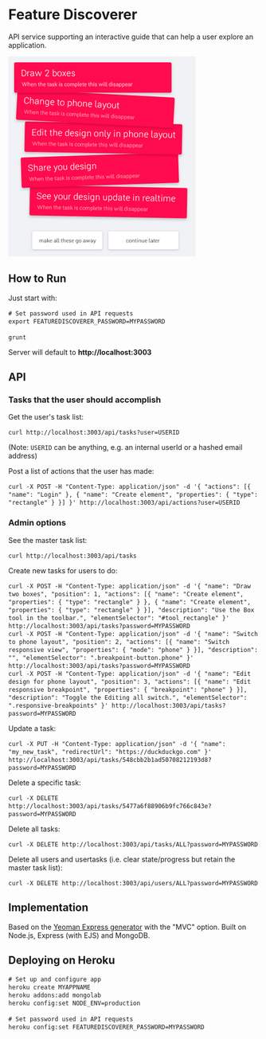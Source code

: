 # Feature Discoverer

API service supporting an interactive guide that can help a user explore an application.

![Feature Discoverer in-app example](example.png)

## How to Run

Just start with:

	# Set password used in API requests
	export FEATUREDISCOVERER_PASSWORD=MYPASSWORD

	grunt

Server will default to **http://localhost:3003**

## API

### Tasks that the user should accomplish

Get the user's task list:

	curl http://localhost:3003/api/tasks?user=USERID

(Note: `USERID` can be anything, e.g. an internal userId or a hashed email address)

Post a list of actions that the user has made:

	curl -X POST -H "Content-Type: application/json" -d '{ "actions": [{ "name": "Login" }, { "name": "Create element", "properties": { "type": "rectangle" } }] }' http://localhost:3003/api/actions?user=USERID

### Admin options

See the master task list:

	curl http://localhost:3003/api/tasks

Create new tasks for users to do:

	curl -X POST -H "Content-Type: application/json" -d '{ "name": "Draw two boxes", "position": 1, "actions": [{ "name": "Create element", "properties": { "type": "rectangle" } }, { "name": "Create element", "properties": { "type": "rectangle" } }], "description": "Use the Box tool in the toolbar.", "elementSelector": "#tool_rectangle" }' http://localhost:3003/api/tasks?password=MYPASSWORD
	curl -X POST -H "Content-Type: application/json" -d '{ "name": "Switch to phone layout", "position": 2, "actions": [{ "name": "Switch responsive view", "properties": { "mode": "phone" } }], "description": "", "elementSelector": ".breakpoint-button.phone" }' http://localhost:3003/api/tasks?password=MYPASSWORD
	curl -X POST -H "Content-Type: application/json" -d '{ "name": "Edit design for phone layout", "position": 3, "actions": [{ "name": "Edit responsive breakpoint", "properties": { "breakpoint": "phone" } }], "description": "Toggle the Editing all switch.", "elementSelector": ".responsive-breakpoints" }' http://localhost:3003/api/tasks?password=MYPASSWORD

Update a task:

	curl -X PUT -H "Content-Type: application/json" -d '{ "name": "my_new_task", "redirectUrl": "https://duckduckgo.com" }' http://localhost:3003/api/tasks/548cbb2b1ad50708212193d8?password=MYPASSWORD

Delete a specific task:

	curl -X DELETE http://localhost:3003/api/tasks/5477a6f88906b9fc766c843e?password=MYPASSWORD

Delete all tasks:

	curl -X DELETE http://localhost:3003/api/tasks/ALL?password=MYPASSWORD

Delete all users and usertasks (i.e. clear state/progress but retain the master task list):

	curl -X DELETE http://localhost:3003/api/users/ALL?password=MYPASSWORD

## Implementation

Based on the [Yeoman Express generator](https://github.com/petecoop/generator-express) with the "MVC" option.
Built on Node.js, Express (with EJS) and MongoDB.

## Deploying on Heroku

	# Set up and configure app
	heroku create MYAPPNAME
	heroku addons:add mongolab
	heroku config:set NODE_ENV=production

	# Set password used in API requests
	heroku config:set FEATUREDISCOVERER_PASSWORD=MYPASSWORD